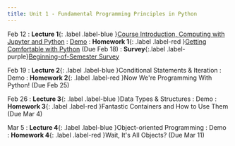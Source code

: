 ```yaml
---
title: Unit 1 - Fundamental Programming Principles in Python
---
```


Feb 12
: **Lecture 1**{: .label .label-blue }[Course Introduction, Computing with Jupyter and Python](https://docs.google.com/presentation/d/18hBKFqQRhElRFElOC7hZIXCEQCm5uTrnWNbOYfLOc-U/edit?usp=sharing)
  : [Demo](https://colab.research.google.com/drive/1esC2GrMhIzhaRpzUWbs99XEOXlAxjFIA?usp=sharing)
: **Homework 1**{: .label .label-red }[Getting Comfortable with Python](https://drive.google.com/file/d/1G3750a3DTJOspzP95KVzUZ9kRUz-EtbA/view?usp=sharing) (Due Feb 18)
: **Survey**{:.label .label-purple}[Beginning-of-Semester Survey](https://forms.gle/R9Nag4gkHaPAMt5i7?authuser=0)

Feb 19
: **Lecture 2**{: .label .label-blue }Conditional Statements & Iteration
  : Demo
: **Homework 2**{: .label .label-red }Now We're Programming With Python! (Due Feb 25)

Feb 26
: **Lecture 3**{: .label .label-blue }Data Types & Structures
  : Demo
: **Homework 3**{: .label .label-red }Fantastic Containers and How to Use Them (Due Mar 4)

Mar 5
: **Lecture 4**{: .label .label-blue }Object-oriented Programming
  : Demo
: **Homework 4**{: .label .label-red }Wait, It's All Objects? (Due Mar 11)
